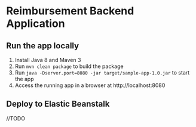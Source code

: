 # Reimbursement Backend Application

## Run the app locally

1. Install Java 8 and Maven 3
2. Run `mvn clean package` to build the package
3. Run `java -Dserver.port=8080 -jar target/sample-app-1.0.jar` to start the app
4. Access the running app in a browser at http://localhost:8080

## Deploy to Elastic Beanstalk

//TODO

